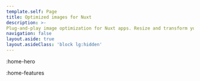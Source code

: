 ```yaml
---
template.self: Page
title: Optimized images for Nuxt
description: >-
Plug-and-play image optimization for Nuxt apps. Resize and transform your images in your code using built-in optimizer or your favorite images CDN.
navigation: false
layout.aside: true
layout.asideClass: 'block lg:hidden'
---
```


:home-hero

:home-features
